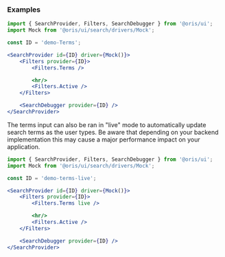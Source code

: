 
### Examples

```jsx
import { SearchProvider, Filters, SearchDebugger } from '@oris/ui';
import Mock from '@oris/ui/search/drivers/Mock';

const ID = 'demo-Terms';

<SearchProvider id={ID} driver={Mock()}>
    <Filters provider={ID}>
        <Filters.Terms />

        <hr/>
        <Filters.Active />
    </Filters>

    <SearchDebugger provider={ID} />
</SearchProvider>
```

The terms input can also be ran in "live" mode to automatically update search terms as the user types. Be aware that depending on your backend implementation this may cause a major performance impact on your application.


```jsx
import { SearchProvider, Filters, SearchDebugger } from '@oris/ui';
import Mock from '@oris/ui/search/drivers/Mock';

const ID = 'demo-terms-live';

<SearchProvider id={ID} driver={Mock()}>
    <Filters provider={ID}>
        <Filters.Terms live />

        <hr/>
        <Filters.Active />
    </Filters>

    <SearchDebugger provider={ID} />
</SearchProvider>
```
